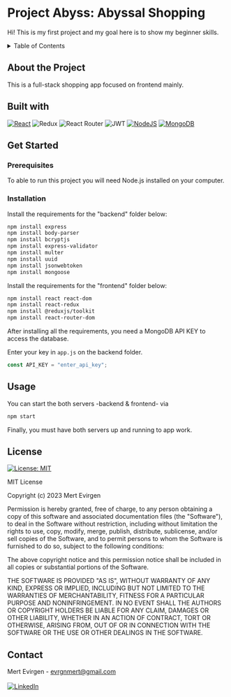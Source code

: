 # Project Abyss: Abyssal Shopping

Hi! This is my first project and my goal here is to show my beginner skills.

<details>
  <summary>Table of Contents</summary>
  <ul>
    <li>
      <a href="#about-the-project">About The Project</a>
      <ul>
        <li><a href="#built-with">Built With</a></li>
      </ul>
    </li>
    <li>
      <a href="#get-started">Get Started</a>
      <ul>
        <li><a href="#prerequisites">Prerequisites</a></li>
        <li><a href="#installation">Installation</a></li>
      </ul>
    </li>
    <li><a href="#usage">Usage</a></li>
    <li><a href="#license">License</a></li>
    <li><a href="#contact">Contact</a></li>
  </ul>
</details>

## About the Project

This is a full-stack shopping app focused on frontend mainly.

## Built with

[![React](https://img.shields.io/badge/react-%2320232a.svg?style=for-the-badge&logo=react&logoColor=%2361DAFB)](https://react.dev/)
![Redux](https://img.shields.io/badge/redux-%23593d88.svg?style=for-the-badge&logo=redux&logoColor=white)
![React Router](https://img.shields.io/badge/React_Router-CA4245?style=for-the-badge&logo=react-router&logoColor=white)
![JWT](https://img.shields.io/badge/JWT-black?style=for-the-badge&logo=JSON%20web%20tokens)
[![NodeJS](https://img.shields.io/badge/node.js-6DA55F?style=for-the-badge&logo=node.js&logoColor=white)](https://nodejs.org/)
[![MongoDB](https://img.shields.io/badge/MongoDB-%234ea94b.svg?style=for-the-badge&logo=mongodb&logoColor=white)](https://www.mongodb.com/)

## Get Started

### Prerequisites

To able to run this project you will need Node.js installed on your computer.

### Installation

<!-- Open your command line of your IDE and change directory to "backend" and install below: -->

Install the requirements for the "backend" folder below:

```sh
npm install express
npm install body-parser
npm install bcryptjs
npm install express-validator
npm install multer
npm install uuid
npm install jsonwebtoken
npm install mongoose
```

Install the requirements for the "frontend" folder below:

```sh
npm install react react-dom
npm install react-redux
npm install @reduxjs/toolkit
npm install react-router-dom
```

After installing all the requirements, you need a MongoDB API KEY to access the database.

Enter your key in `app.js` on the backend folder.

```js
const API_KEY = "enter_api_key";
```

## Usage

You can start the both servers -backend & frontend- via

```js
npm start
```

Finally, you must have both servers up and running to app work.

## License

[![License: MIT](https://img.shields.io/badge/License-MIT-yellow.svg)](https://opensource.org/licenses/MIT)

MIT License

Copyright (c) 2023 Mert Evirgen

Permission is hereby granted, free of charge, to any person obtaining a copy
of this software and associated documentation files (the "Software"), to deal
in the Software without restriction, including without limitation the rights
to use, copy, modify, merge, publish, distribute, sublicense, and/or sell
copies of the Software, and to permit persons to whom the Software is
furnished to do so, subject to the following conditions:

The above copyright notice and this permission notice shall be included in all
copies or substantial portions of the Software.

THE SOFTWARE IS PROVIDED "AS IS", WITHOUT WARRANTY OF ANY KIND, EXPRESS OR
IMPLIED, INCLUDING BUT NOT LIMITED TO THE WARRANTIES OF MERCHANTABILITY,
FITNESS FOR A PARTICULAR PURPOSE AND NONINFRINGEMENT. IN NO EVENT SHALL THE
AUTHORS OR COPYRIGHT HOLDERS BE LIABLE FOR ANY CLAIM, DAMAGES OR OTHER
LIABILITY, WHETHER IN AN ACTION OF CONTRACT, TORT OR OTHERWISE, ARISING FROM,
OUT OF OR IN CONNECTION WITH THE SOFTWARE OR THE USE OR OTHER DEALINGS IN THE
SOFTWARE.

## Contact

Mert Evirgen - evrgnmert@gmail.com<br><br>
[![LinkedIn](https://img.shields.io/badge/linkedin-%230077B5.svg?style=for-the-badge&logo=linkedin&logoColor=white)](https://www.linkedin.com/in/evirgenmert/)
